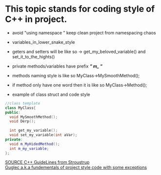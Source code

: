 # This topic stands for coding style of C++ in project.  
* avoid "using namespace " keep clean project from namespacing chaos   
* variables_in_lower_snake_style     
* geters and setters will be like so -> get_my_beloved_variable() and set_it_to_the_hights()  
* private methods/variables have prefix ***" m_ "***  
* methods naming style is like so MyClass->MySmoothMethod();    
* if method only have one word then it is like so MyClass->Method();   

* example of class struct and code style
```C++  
//class template
class MyClass{
public:
  void MySmoothMethod();
  void Derp();
  
  int get_my_variable();
  void set_my_variable(int aVar);
private:
  void m_MyHidedMethod();
  int m_my_variable;
};
```  
[SOURCE C++ GuideLines from Stroustrup](https://github.com/isocpp/CppCoreGuidelines/blob/master/CppCoreGuidelines.md)  
[Guglec a.k.a fundementals of project style code with some exceptions](https://google.github.io/styleguide/cppguide.html#Variable_Names)  
